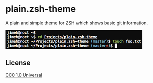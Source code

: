 # plain.zsh-theme

A plain and simple theme for ZSH which shows basic git information.

![screenshot](https://raw.githubusercontent.com/jimeh/plain.zsh-theme/master/screenshot.png)

## License

[CC0 1.0 Universal](http://creativecommons.org/publicdomain/zero/1.0/)
